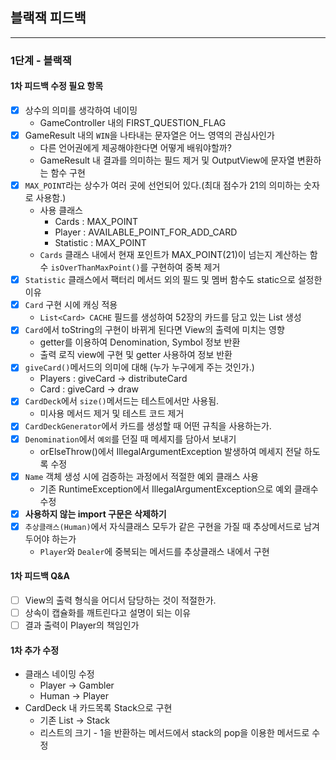 ## 블랙잭 피드백

---

### 1단계 - 블랙잭

#### 1차 피드백 수정 필요 항목

- [x] 상수의 의미를 생각하여 네이밍
    - GameController 내의 FIRST_QUESTION_FLAG
- [x] GameResult 내의 `WIN`을 나타내는 문자열은 어느 영역의 관심사인가
    - 다른 언어권에게 제공해야한다면 어떻게 배워야할까?
    - GameResult 내 결과를 의미하는 필드 제거 및 OutputView에 문자열 변환하는 함수 구현
- [x] `MAX_POINT`라는 상수가 여러 곳에 선언되어 있다.(최대 점수가 21의 의미하는 숫자로 사용함.)
    - 사용 클래스
        - Cards : MAX_POINT
        - Player : AVAILABLE_POINT_FOR_ADD_CARD
        - Statistic : MAX_POINT
    - `Cards` 클래스 내에서 현재 포인트가 MAX_POINT(21)이 넘는지 계산하는 함수 `isOverThanMaxPoint()`를 구현하여 중복 제거
- [x] `Statistic` 클래스에서 팩터리 메서드 외의 필드 및 멤버 함수도 static으로 설정한 이유
- [x] `Card` 구현 시에 캐싱 적용
    - `List<Card> CACHE` 필드를 생성하여 52장의 카드를 담고 있는 List 생성
- [x] `Card`에서 toString의 구현이 바뀌게 된다면 View의 출력에 미치는 영향
    - getter를 이용하여 Denomination, Symbol 정보 반환
    - 출력 로직 view에 구현 및 getter 사용하여 정보 반환
- [x] `giveCard()`메서드의 의미에 대해 (누가 누구에게 주는 것인가.)
    - Players : giveCard -> distributeCard
    - Card : giveCard -> draw
- [x] `CardDeck`에서 `size()`메서드는 테스트에서만 사용됨.
    - 미사용 메서드 제거 및 테스트 코드 제거
- [x] `CardDeckGenerator`에서 카드를 생성할 때 어떤 규칙을 사용하는가.
- [x] `Denomination`에서 `예외`를 던질 때 메세지를 담아서 보내기
    - orElseThrow()에서 IllegalArgumentException 발생하여 메세지 전달 하도록 수정
- [x] `Name` 객체 생성 시에 검증하는 과정에서 적절한 예외 클래스 사용
    - 기존 RuntimeException에서 IllegalArgumentException으로 예외 클래수 수정
- [x] **사용하지 않는 import 구문은 삭제하기**
- [x] `추상클래스(Human)`에서 자식클래스 모두가 같은 구현을 가질 때 추상메서드로 남겨두어야 하는가
    - `Player`와 `Dealer`에 중복되는 메서드를 추상클래스 내에서 구현

#### 1차 피드백 Q&A

- [ ] View의 출력 형식을 어디서 담당하는 것이 적절한가.
- [ ] 상속이 캡슐화를 깨트린다고 설명이 되는 이유
- [ ] 결과 출력이 Player의 책임인가

#### 1차 추가 수정

- 클래스 네이밍 수정
    - Player -> Gambler
    - Human -> Player
- CardDeck 내 카드목록 Stack으로 구현
    - 기존 List<Card> -> Stack<Card>
    - 리스트의 크기 - 1을 반환하는 메서드에서 stack의 pop을 이용한 메서드로 수정
